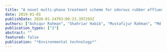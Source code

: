 ```yaml
---
title: "A novel multi-phase treatment scheme for odorous rubber effluent"
date: 2019-01-01
publishDate: 2020-01-24T03:00:23.397293Z
authors: ["Ashiqur Rahman", "Shahriar Habib", "Mustafijur Rahman", "Md Symon Jahan Sajib", "Abu Yousuf"]
publication_types: ["2"]
abstract: ""
featured: false
publication: "*Environmental technology*"
---
```


